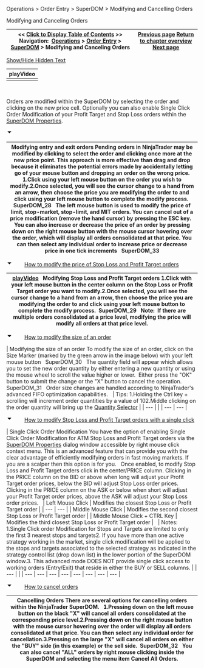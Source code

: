 ﻿


Operations \> Order Entry \> SuperDOM \> Modifying and Cancelling Orders






















Modifying and Canceling Orders







| \<\< [Click to Display Table of Contents](modifying_and_cancelling_orders_superdom.md) \>\> **Navigation:**     [Operations](operations.md) \> [Order Entry](order_entry.md) \> [SuperDOM](superdom.md) \> Modifying and Canceling Orders | [Previous page](submitting_orders_superdom.md) [Return to chapter overview](superdom.md) [Next page](managing_positions_superdom.md) |
| --- | --- |




[Show/Hide Hidden Text](javascript:HMToggleExpandAll(!HMAnyToggleOpen()) "Click to open/close expanding sections")











| playVideo |
| --- |
|  |



 


Orders are modified within the SuperDOM by selecting the order and clicking on the new price cell. Optionally you can also enable Single Click Order Modification of your Profit Target and Stop Loss orders within the [SuperDOM Properties](properties_superdom.md).


![tog_minus](tog_minus.gif)




| Modifying entry and exit orders Pending orders in NinjaTrader may be modified by clicking to select the order and clicking once more at the new price point. This approach is more effective than drag and drop because it eliminates the potential errors made by accidentally letting go of your mouse button and dropping an order on the wrong price. 1\.Click using your left mouse button on the order you wish to modify.2\.Once selected, you will see the cursor change to a hand from an arrow, then choose the price you are modifying the order to and click using your left mouse button to complete the modify process.  SuperDOM_28   The left mouse button is used to modify the price of limit, stop\-market, stop\-limit, and MIT orders. You can cancel out of a price modification (remove the hand cursor) by pressing the ESC key.   You can also increase or decrease the price of an order by pressing down on the right mouse button with the mouse cursor hovering over the order, which will display all orders consolidated at that price. You can then select any individual order to increase price or decrease price in one tick increments   SuperDOM_33 |
| --- |



![tog_minus](tog_minus.gif)        [How to modify the price of Stop Loss and Profit Target orders](javascript:HMToggle('toggle','HowToModifyThePriceOfStopLossAndProfitTargetOrders','HowToModifyThePriceOfStopLossAndProfitTargetOrders_ICON'))




| [playVideo](http://www.ninjatrader.com/support/movies/nt7/helpGuide/operations/orderEntry/superDOM/modifyingStopLossAndProfitTargetOrders/Modifying-Stop-Loss-And-Profit-Target-Orders.md)   Modifying Stop Loss and Profit Target orders 1\.Click with your left mouse button in the center column on the Stop Loss or Profit Target order you want to modify.2\.Once selected, you will see the cursor change to a hand from an arrow, then choose the price you are modifying the order to and click using your left mouse button to complete the modify process.  SuperDOM_29   Note:  If there are multiple orders consolidated at a price level, modifying the price will modify all orders at that price level. |
| --- |



![tog_minus](tog_minus.gif)        [How to modify the size of an order](javascript:HMToggle('toggle','HowToModifyTheSizeOfAnOrder','HowToModifyTheSizeOfAnOrder_ICON'))




| Modifying the size of an order To modify the size of an order, click on the Size Marker (marked by the green arrow in the image below) with your left mouse button    SuperDOM_30   The quantity field will appear which allows you to set the new order quantity by either entering a new quantity or using the mouse wheel to scroll the value higher or lower.  Either press the "OK" button to submit the change or the "X" button to cancel the operation.    SuperDOM_31   Order size changes are handled according to NinjaTrader's advanced FIFO optimization capabilities.     | Tips: 1\.Holding the Ctrl key \+ scrolling will increment order quantities by a value of 102\.Middle clicking on the order quantity will bring up the [Quantity Selector](quantity_selector.md) | | --- | |
| --- | --- |



![tog_minus](tog_minus.gif)        [How to modify Stop Loss and Profit Target orders with a single click](javascript:HMToggle('toggle','HowToModifyStopLossAndProfitTargetOrdersWithASingleClick','HowToModifyStopLossAndProfitTargetOrdersWithASingleClick_ICON'))




| Single Click Order Modification You have the option of enabling Single Click Order Modification for ATM Stop Loss and Profit Target orders via the [SuperDOM Properties](properties_superdom.md) dialog window accessible by right mouse click context menu. This is an advanced feature that can provide you with the clear advantage of efficiently modifying orders in fast moving markets. If you are a scalper then this option is for you.   Once enabled, to modify Stop Loss and Profit Target orders click in the center/PRICE column. Clicking in the PRICE column on the BID or above when long will adjust your Profit Target order prices, below the BID will adjust Stop Loss order prices. Clicking in the PRICE column on the ASK or below when short will adjust your Profit Target order prices, above the ASK will adjust your Stop Loss order prices.     | Left Mouse Click | Modifies the closest Stop Loss or Profit Target order | | --- | --- | | Middle Mouse Click | Modifies the second closest Stop Loss or Profit Target order | | Middle Mouse Click \+ CTRL Key | Modifies the third closest Stop Loss or Profit Target order |        | Notes: 1\.Single Click order Modification for Stops and Targets are limited to only the first 3 nearest stops and targets2\. If you have more than one active strategy working in the market, single click modification will be applied to the stops and targets associated to the selected strategy as indicated in the strategy control list (drop down list) in the lower portion of the SuperDOM window.3\. This advanced mode DOES NOT provide single click access to working orders (Entry/Exit) that reside in either the BUY or SELL columns. | | --- | |
| --- | --- | --- | --- | --- | --- | --- | --- |



![tog_minus](tog_minus.gif)        [How to cancel orders](javascript:HMToggle('toggle','HowToCancelOrders','HowToCancelOrders_ICON'))




| Cancelling Orders There are several options for cancelling orders within the NinjaTrader SuperDOM.    1\.Pressing down on the left mouse button on the black "X" will cancel all orders consolidated at the corresponding price level.2\.Pressing down on the right mouse button with the mouse cursor hovering over the order will display all orders consolidated at that price. You can then select any individual order for cancellation.3\.Pressing on the large "X" will cancel all orders on either the "BUY" side (in this example) or the sell side.  SuperDOM_32   You can also cancel "ALL" orders by right mouse clicking inside the SuperDOM and selecting the menu item Cancel All Orders. |
| --- |










